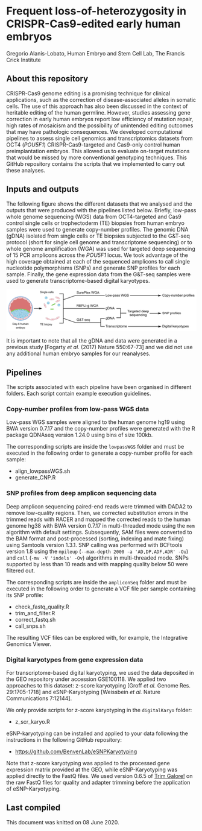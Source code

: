 Frequent loss-of-heterozygosity in CRISPR-Cas9-edited early human
embryos
================
Gregorio Alanis-Lobato, Human Embryo and Stem Cell Lab, The Francis
Crick Institute

## About this repository

CRISPR-Cas9 genome editing is a promising technique for clinical
applications, such as the correction of disease-associated alleles in
somatic cells. The use of this approach has also been discussed in the
context of heritable editing of the human germline. However, studies
assessing gene correction in early human embryos report low efficiency
of mutation repair, high rates of mosaicism and the possibility of
unintended editing outcomes that may have pathologic consequences. We
developed computational pipelines to assess single cell genomics and
transcriptomics datasets from OCT4 (*POU5F1*) CRISPR-Cas9-targeted and
Cas9-only control human preimplantation embryos. This allowed us to
evaluate on-target mutations that would be missed by more conventional
genotyping techniques. This GitHub repository contains the scripts that
we implemented to carry out these analyses.

## Inputs and outputs

The following figure shows the different datasets that we analysed and
the outputs that were produced with the pipelines listed below. Briefly,
low-pass whole genome sequencing (WGS) data from OCT4-targeted and Cas9
control single cells or trophectoderm (TE) biopsies from human embryo
samples were used to generate copy-number profiles. The genomic DNA
(gDNA) isolated from single cells or TE biopsies subjected to the
G\&T-seq protocol (short for single cell genome and transcriptome
sequencing) or to whole genome amplification (WGA) was used for targeted
deep sequencing of 15 PCR amplicons across the *POU5F1* locus. We took
advantage of the high coverage obtained at each of the sequenced
amplicons to call single nucleotide polymorphisms (SNPs) and generate
SNP profiles for each sample. Finally, the gene expression data from the
G\&T-seq samples were used to generate transcriptome-based digital
karyotypes.

![Datasets](figs/datasets.png)

It is important to note that all the gDNA and data were generated in a
previous study \[Fogarty *et al.* (2017) Nature 550:67-73\] and we did
not use any additional human embryo samples for our reanalyses.

## Pipelines

The scripts associated with each pipeline have been organised in
different folders. Each script contain example execution guidelines.

### Copy-number profiles from low-pass WGS data

Low-pass WGS samples were aligned to the human genome hg19 using BWA
version 0.7.17 and the copy-number profiles were generated with the R
package QDNAseq version 1.24.0 using bins of size 100kb.

The corresponding scripts are inside the `lowpassWGS` folder and must be
executed in the following order to generate a copy-number profile for
each sample:

  - align\_lowpassWGS.sh
  - generate\_CNP.R

### SNP profiles from deep amplicon sequencing data

Deep amplicon sequencing paired-end reads were trimmed with DADA2 to
remove low-quality regions. Then, we corrected substitution errors in
the trimmed reads with RACER and mapped the corrected reads to the human
genome hg38 with BWA version 0.7.17 in multi-threaded mode using the
`mem` algorithm with default settings. Subsequently, SAM files were
converted to the BAM format and post-processed (sorting, indexing and
mate fixing) using Samtools version 1.3.1. SNP calling was performed
with BCFtools version 1.8 using the `mpileup` (`--max-depth 2000 -a
'AD,DP,ADF,ADR' -Ou`) and `call` (`-mv -V 'indels' -Ov`) algorithms in
multi-threaded mode. SNPs supported by less than 10 reads and with
mapping quality below 50 were filtered out.

The corresponding scripts are inside the `ampliconSeq` folder and must
be executed in the following order to generate a VCF file per sample
containing its SNP profile:

  - check\_fastq\_quality.R
  - trim\_and\_filter.R
  - correct\_fastq.sh
  - call\_snps.sh

The resulting VCF files can be explored with, for example, the
Integrative Genomics Viewer.

### Digital karyotypes from gene expression data

For transcriptome-based digital karyotyping, we used the data deposited
in the GEO repository under accession GSE100118. We applied two
approaches to this dataset: z-score karyotyping \[Groff *et al.* Genome
Res. 29:1705-1718\] and eSNP-Karyotyping \[Weissbein *et al.* Nature
Communications 7:12144\].

We only provide scripts for z-score karyotyping in the `digitalKaryo`
folder:

  - z\_scr\_karyo.R

eSNP-karyotyping can be installed and applied to your data following the
instructions in the following GitHub repository:

  - <https://github.com/BenvenLab/eSNPKaryotyping>

Note that z-score karyotyping was applied to the processed gene
expression matrix provided at the GEO, while eSNP-Karyotyping was
applied directly to the FastQ files. We used version 0.6.5 of [Trim
Galore\!](https://www.bioinformatics.babraham.ac.uk/projects/trim_galore/)
on the raw FastQ files for quality and adapter trimming before the
application of eSNP-Karyotyping.

## Last compiled

This document was knitted on 08 June 2020.

